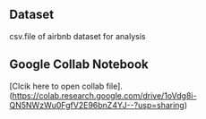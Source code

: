 ## Dataset
csv.file of airbnb dataset for analysis

## Google Collab Notebook
[Clcik here to open collab file].(https://colab.research.google.com/drive/1oVdg8i-QN5NWzWu0FgfV2E96bnZ4YJ--?usp=sharing)
